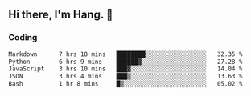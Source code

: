 ## Hi there, I'm Hang. 👋

### Coding

<!--START_SECTION:waka-->

```txt
Markdown      7 hrs 18 mins   ████████░░░░░░░░░░░░░░░░░   32.35 %
Python        6 hrs 9 mins    ██████▓░░░░░░░░░░░░░░░░░░   27.28 %
JavaScript    3 hrs 10 mins   ███▓░░░░░░░░░░░░░░░░░░░░░   14.04 %
JSON          3 hrs 4 mins    ███▒░░░░░░░░░░░░░░░░░░░░░   13.63 %
Bash          1 hr 8 mins     █▒░░░░░░░░░░░░░░░░░░░░░░░   05.02 %
```

<!--END_SECTION:waka-->
